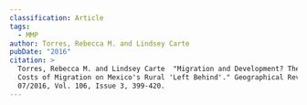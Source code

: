 ```yaml
---
classification: Article
tags:
  - MMP
author: Torres, Rebecca M. and Lindsey Carte
pubDate: "2016"
citation: >
  Torres, Rebecca M. and Lindsey Carte	"Migration and Development? The Gendered
  Costs of Migration on Mexico's Rural 'Left Behind'." Geographical Review,
  07/2016, Vol. 106, Issue 3, 399-420.
---
```

